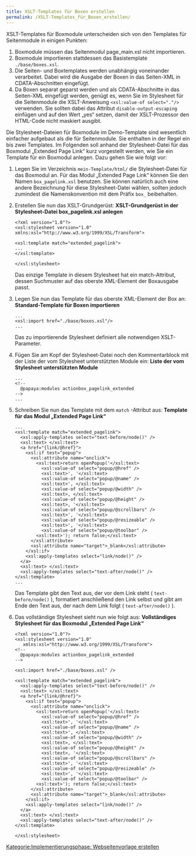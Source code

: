 ```yaml
---
title: XSLT-Templates für Boxen erstellen
permalink: /XSLT-Templates_für_Boxen_erstellen/
---
```


XSLT-Templates für Boxmodule unterscheiden sich von den Templates für Seitenmodule in einigen Punkten:

1.  Boxmodule müssen das Seitenmodul page_main.xsl nicht importieren.
2.  Boxmodule importieren stattdessen das Basistemplate `./base/boxes.xsl`.
3.  Die Seiten- und Boxtemplates werden unabhängig voneinander verarbeitet. Dabei wird die Ausgabe der Boxen in das Seiten-XML in CDATA-Abschnitten eingefügt.
4.  Da Boxen separat geparst werden und als CDATA-Abschnitte in das Seiten-XML eingefügt werden, genügt es, wenn Sie im Stylesheet für die Seitenmodule die XSLT-Anweisung `<xsl:value-of
              select="."/>` verwenden. Sie sollten dabei das Attribut `disable-output-escaping` einfügen und auf den Wert „yes“ setzen, damit der XSLT-Prozessor den HTML-Code nicht maskiert ausgibt.

Die Stylesheet-Dateien für Boxmodule im Demo-Template sind wesentlich einfacher aufgebaut als die für Seitenmodule. Sie enthalten in der Regel ein bis zwei Templates. Im Folgenden soll anhand der Stylesheet-Datei für das Boxmodul „Extended Page Link“ kurz vorgestellt werden, wie Sie ein Template für ein Boxmodul anlegen. Dazu gehen Sie wie folgt vor:

1.  Legen Sie im Verzeichnis `mein-Template/html/` die Stylesheet-Datei für das Boxmodul an. Für das Modul „Extended Page Link“ können Sie den Namen `box_pagelink.xsl` benutzen. Sie können natürlich auch eine andere Bezeichnung für diese Stylesheet-Datei wählen, sollten jedoch zumindest die Namenskonvention mit dem Präfix `box_` beibehalten.

1.  Erstellen Sie nun das XSLT-Grundgerüst: **XSLT-Grundgerüst in der Stylesheet-Datei box_pagelink.xsl anlegen**
    ~~~~ {.xml}
    <?xml version="1.0"?>
    <xsl:stylesheet version="1.0"
    xmlns:xsl="http://www.w3.org/1999/XSL/Transform">

    <xsl:template match="extended_pagelink">
    ...
    </xsl:template>

    </xsl:stylesheet>
    ~~~~

    Das einzige Template in diesem Stylesheet hat ein match-Attribut, dessen Suchmuster auf das oberste XML-Element der Boxausgabe passt.

2.  Legen Sie nun das Template für das oberste XML-Element der Box an: **Standard-Template für Boxen importieren**
    ~~~~ {.xml}
    ...
    <xsl:import href="./base/boxes.xsl"/>
    ...
    ~~~~

    Das zu importierende Stylesheet definiert alle notwendigen XSLT-Parameter.

3.  Fügen Sie am Kopf der Stylesheet-Datei noch den Kommentarblock mit der Liste der vom Stylesheet unterstützten Module ein: **Liste der vom Stylesheet unterstützten Module**
    ~~~~ {.xml}
    ...
    <!--
      @papaya:modules actionbox_pagelink_extended
    -->
    ...
    ~~~~

4.  Schreiben Sie nun das Template mit dem `match` -Attribut aus: **Template für das Modul „Extended Page Link“**
    ~~~~ {.xml}
    ...
    <xsl:template match="extended_pagelink">
      <xsl:apply-templates select="text-before/node()" />
      <xsl:text> </xsl:text>
      <a href="{link/@href}">
        <xsl:if test="popup">
          <xsl:attribute name="onclick">
            <xsl:text>return openPopup('</xsl:text>
              <xsl:value-of select="popup/@href" />
              <xsl:text>', '</xsl:text>
              <xsl:value-of select="popup/@name" />
              <xsl:text>', </xsl:text>
              <xsl:value-of select="popup/@width" />
              <xsl:text>, </xsl:text>
              <xsl:value-of select="popup/@height" />
              <xsl:text>, '</xsl:text>
              <xsl:value-of select="popup/@scrollbars" />
              <xsl:text>', '</xsl:text>
              <xsl:value-of select="popup/@resizeable" />
              <xsl:text>', '</xsl:text>
              <xsl:value-of select="popup/@toolbar" />
            <xsl:text>'); return false;</xsl:text>
          </xsl:attribute>
          <xsl:attribute name="target">_blank</xsl:attribute>
        </xsl:if>
        <xsl:apply-templates select="link/node()" />
      </a>
      <xsl:text> </xsl:text>
      <xsl:apply-templates select="text-after/node()" />
    </xsl:template>
    ...
    ~~~~

    Das Template gibt den Text aus, der vor dem Link steht ( `text-before/node()` ), formatiert anschließend den Link selbst und gibt am Ende den Text aus, der nach dem Link folgt ( `text-after/node()` ).

5.  Das vollständige Stylesheet sieht nun wie folgt aus: **Vollständiges Stylesheet für das Boxmodul „Extended Page Link“**
    ~~~~ {.xml}
    <?xml version="1.0"?>
    <xsl:stylesheet version="1.0"
       xmlns:xsl="http://www.w3.org/1999/XSL/Transform">
    <!--
      @papaya:modules actionbox_pagelink_extended
    -->

    <xsl:import href="./base/boxes.xsl" />

    <xsl:template match="extended_pagelink">
      <xsl:apply-templates select="text-before/node()" />
      <xsl:text> </xsl:text>
      <a href="{link/@href}">
        <xsl:if test="popup">
          <xsl:attribute name="onclick">
            <xsl:text>return openPopup('</xsl:text>
              <xsl:value-of select="popup/@href" />
              <xsl:text>', '</xsl:text>
              <xsl:value-of select="popup/@name" />
              <xsl:text>', </xsl:text>
              <xsl:value-of select="popup/@width" />
              <xsl:text>, </xsl:text>
              <xsl:value-of select="popup/@height" />
              <xsl:text>, '</xsl:text>
              <xsl:value-of select="popup/@scrollbars" />
              <xsl:text>', '</xsl:text>
              <xsl:value-of select="popup/@resizeable" />
              <xsl:text>', '</xsl:text>
              <xsl:value-of select="popup/@toolbar" />
            <xsl:text>'); return false;</xsl:text>
          </xsl:attribute>
          <xsl:attribute name="target">_blank</xsl:attribute>
        </xsl:if>
        <xsl:apply-templates select="link/node()" />
      </a>
      <xsl:text> </xsl:text>
      <xsl:apply-templates select="text-after/node()" />
    </xsl:template>

    </xsl:stylesheet>
    ~~~~

[Kategorie:Implementierungsphase: Webseitenvorlage erstellen](export_de/Kategorie:Implementierungsphase:_Webseitenvorlage_erstellen )